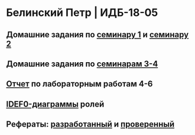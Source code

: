 # Белинский Петр | ИДБ-18-05

## Домашние задания по [семинару 1](https://github.com/stankin/design-part-1/wiki/sem1) и [семинару 2](https://github.com/stankin/design-part-1/wiki/sem2)

## Домашние задания по [семинарам 3-4](https://github.com/ARaskolnikoff/ARaskolnikoff.github.io/wiki/Деловая-игра)

## [Отчет](https://github.com/ARaskolnikoff/ARaskolnikoff.github.io/wiki/Лабораторные-работы-4–6) по лабораторным работам 4-6

## [IDEF0-диаграммы](https://github.com/ARaskolnikoff/ARaskolnikoff.github.io/wiki/IDEF0–диаграммы-ролей) ролей

## Рефераты: [разработанный](https://github.com/stankin/design-part-1/wiki/exam01-4) и [проверенный](https://github.com/stankin/design-part-1/wiki/exam05-4)
